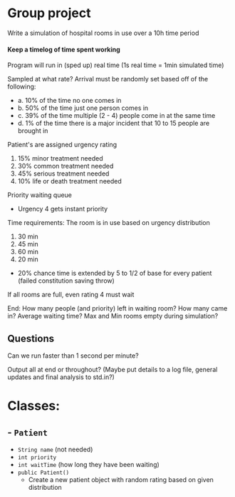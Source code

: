 # Group project #
Write a simulation of hospital rooms in use over a 10h time period
#### Keep a timelog of time spent working ####

Program will run in (sped up) real time (1s real time = 1min simulated time)

Sampled at what rate?
Arrival must be randomly set based off of the following:
- a. 10% of the time no one comes in
- b. 50% of the time just one person comes in
- c. 39% of the time multiple (2 - 4) people come in at the same time
- d. 1% of the time there is a major incident that 10 to 15 people are brought in

Patient's are assigned urgency rating
1. 15% minor treatment needed
2. 30% common treatment needed
3. 45% serious treatment needed
4. 10% life or death treatment needed

Priority waiting queue
- Urgency 4 gets instant priority

Time requirements:
The room is in use based on urgency distribution
1. 30 min
2. 45 min
3. 60 min
4. 20 min
- 20% chance time is extended by 5 to 1/2 of base for every patient (failed constitution saving throw)

If all rooms are full, even rating 4 must wait

End: How many people (and priority) left in waiting room? How many came in? Average waiting time?
Max and Min rooms empty during simulation?

## Questions ##
Can we run faster than 1 second per minute?

Output all at end or throughout? (Maybe put details to a log file, general updates and final analysis to std.in?)

# Classes: #

## - `Patient`
- `String name` (not needed)
- `int priority`
- `int waitTime` (how long they have been waiting)
- `public Patient()`
  - Create a new patient object with random rating based on given distribution
